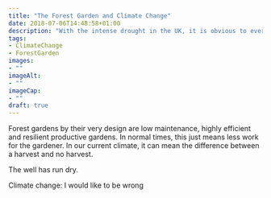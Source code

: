 ```yaml
---
title: "The Forest Garden and Climate Change"
date: 2018-07-06T14:48:58+01:00
description: "With the intense drought in the UK, it is obvious to everyone that climate change is happening; forest gardens can ease the consequences and address the causes"
tags: 
- ClimateChange
- ForestGarden
images: 
- ""
imageAlt: 
- ""
imageCap:
- ""
draft: true
---
```


Forest gardens by their very design are low maintenance, highly efficient and resilient productive gardens. In normal times, this just means less work for the gardener. In our current climate, it can mean the difference between a harvest and no harvest.

The well has run dry.

Climate change: I would like to be wrong
